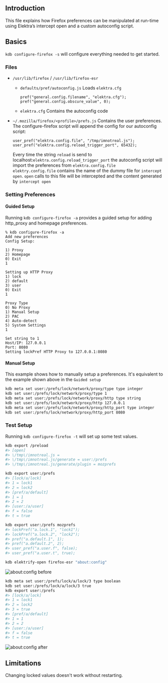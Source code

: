 ## Introduction

This file explains how Firefox preferences can be manipulated at run-time using Elektra’s intercept open and a custom autoconfig script.

## Basics

`kdb configure-firefox -s` will configure everything needed to get started.

### Files

- `/usr/lib/firefox` / `/usr/lib/firefox-esr`

  - `defaults/pref/autoconfig.js` Loads `elektra.cfg`

    ```
    pref("general.config.filename", "elektra.cfg");
    pref("general.config.obscure_value", 0);
    ```

  - `elektra.cfg` Contains the autoconfig code

- `~/.mozilla/firefox/<profile>/prefs.js` Contains the user preferences. The configure-firefox script will append the config for our autoconfig script:

  ```
  user_pref("elektra.config.file", "/tmp/imnotreal.js");
  user_pref("elektra.config.reload_trigger_port", 65432);
  ```

  Every time the string `reload` is send to localhost:`elektra.config.reload_trigger_port` the autoconfig script will import the preferences from `elektra.config.file`
  <br>
  `elektry.config.file` contains the name of the dummy file for `intercept open`. `open` calls to this file will be intercepted and the content generated by `intercept open`

### Setting Preferences

#### Guided Setup

Running `kdb configure-firefox -a` provides a guided setup for adding http_proxy and homepage preferences.

```
% kdb configure-firefox -a
Add new preferences
Config Setup:

1) Proxy
2) Homepage
0) Exit
1

Setting up HTTP Proxy
1) lock
2) default
3) user
0) Exit
1

Proxy Type
0) No Proxy
1) Manual Setup
2) PAC
4) Auto-detect
5) System Settings
1

Set string to 1
Host/IP: 127.0.0.1
Port: 8080
Setting lockPref HTTP Proxy to 127.0.0.1:8080
```

#### Manual Setup

This example shows how to manually setup a preferences. It's equivalent to the example shown above in the `Guided setup`

```sh
kdb meta set user:/prefs/lock/network/proxy/type type integer
kdb set user:/prefs/lock/network/proxy/type 1
kdb meta set user:/prefs/lock/network/proxy/http type string
kdb set user:/prefs/lock/network/proxy/http 127.0.0.1
kdb meta set user:/prefs/lock/network/proxy/http_port type integer
kdb set user:/prefs/lock/network/proxy/http_port 8080
```

### Test Setup

Running `kdb configure-firefox -t` will set up some test values.

```sh
kdb export /preload
#> [open]
#> \/tmp\/imnotreal.js =
#> \/tmp\/imnotreal.js/generate = user:/prefs
#> \/tmp\/imnotreal.js/generate/plugin = mozprefs

kdb export user:/prefs
#> [lock/a/lock]
#> 1 = lock1
#> 2 = lock2
#> [pref/a/default]
#> 1 = 1
#> 2 = 2
#> [user:/a/user]
#> f = false
#> t = true

kdb export user:/prefs mozprefs
#> lockPref("a.lock.1", "lock1");
#> lockPref("a.lock.2", "lock2");
#> pref("a.default.1", 1);
#> pref("a.default.2", 2);
#> user_pref("a.user.f", false);
#> user_pref("a.user.t", true);
```

```sh
kdb elektrify-open firefox-esr "about:config"
```

![about:config before](./config_1.jpg)

```sh
kdb meta set user:/prefs/lock/a/lock/3 type boolean
kdb set user:/prefs/lock/a/lock/3 true
kdb export user:/prefs
#> [lock/a/lock]
#> 1 = lock1
#> 2 = lock2
#> 3 = true
#> [pref/a/default]
#> 1 = 1
#> 2 = 2
#> [user:/a/user]
#> f = false
#> t = true
```

![about:config after](./config_2.jpg)

## Limitations

Changing locked values doesn't work without restarting.
